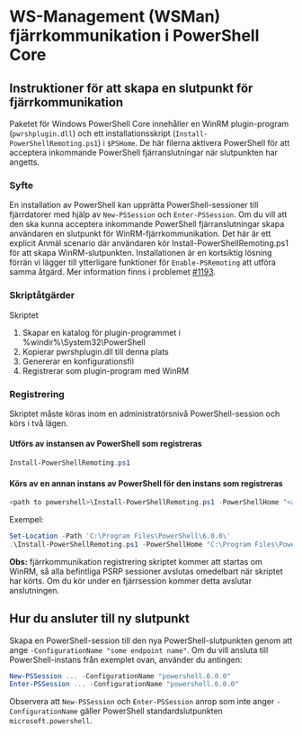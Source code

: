# <a name="ws-management-wsman-remoting-in-powershell-core"></a>WS-Management (WSMan) fjärrkommunikation i PowerShell Core 

## <a name="instructions-to-create-a-remoting-endpoint"></a>Instruktioner för att skapa en slutpunkt för fjärrkommunikation

Paketet för Windows PowerShell Core innehåller en WinRM plugin-program (`pwrshplugin.dll`) och ett installationsskript (`Install-PowerShellRemoting.ps1`) i `$PSHome`.
De här filerna aktivera PowerShell för att acceptera inkommande PowerShell fjärranslutningar när slutpunkten har angetts.

### <a name="motivation"></a>Syfte

En installation av PowerShell kan upprätta PowerShell-sessioner till fjärrdatorer med hjälp av `New-PSSession` och `Enter-PSSession`.
Om du vill att den ska kunna acceptera inkommande PowerShell fjärranslutningar skapa användaren en slutpunkt för WinRM-fjärrkommunikation.
Det här är ett explicit Anmäl scenario där användaren kör Install-PowerShellRemoting.ps1 för att skapa WinRM-slutpunkten.
Installationen är en kortsiktig lösning förrän vi lägger till ytterligare funktioner för `Enable-PSRemoting` att utföra samma åtgärd.
Mer information finns i problemet [#1193](https://github.com/PowerShell/PowerShell/issues/1193).

### <a name="script-actions"></a>Skriptåtgärder

Skriptet

1. Skapar en katalog för plugin-programmet i %windir%\System32\PowerShell
1. Kopierar pwrshplugin.dll till denna plats
1. Genererar en konfigurationsfil
1. Registrerar som plugin-program med WinRM

### <a name="registration"></a>Registrering

Skriptet måste köras inom en administratörsnivå PowerShell-session och körs i två lägen.

#### <a name="executed-by-the-instance-of-powershell-that-it-will-register"></a>Utförs av instansen av PowerShell som registreras

``` powershell
Install-PowerShellRemoting.ps1
```

#### <a name="executed-by-another-instance-of-powershell-on-behalf-of-the-instance-that-it-will-register"></a>Körs av en annan instans av PowerShell för den instans som registreras

``` powershell
<path to powershell>\Install-PowerShellRemoting.ps1 -PowerShellHome "<absolute path to the instance's $PSHOME>"
```

Exempel:

``` powershell
Set-Location -Path 'C:\Program Files\PowerShell\6.0.0\'
.\Install-PowerShellRemoting.ps1 -PowerShellHome "C:\Program Files\PowerShell\6.0.0\"
```

**Obs:** fjärrkommunikation registrering skriptet kommer att startas om WinRM, så alla befintliga PSRP sessioner avslutas omedelbart när skriptet har körts. Om du kör under en fjärrsession kommer detta avslutar anslutningen.

## <a name="how-to-connect-to-the-new-endpoint"></a>Hur du ansluter till ny slutpunkt

Skapa en PowerShell-session till den nya PowerShell-slutpunkten genom att ange `-ConfigurationName "some endpoint name"`. Om du vill ansluta till PowerShell-instans från exemplet ovan, använder du antingen:

``` powershell
New-PSSession ... -ConfigurationName "powershell.6.0.0"
Enter-PSSession ... -ConfigurationName "powershell.6.0.0"
```

Observera att `New-PSSession` och `Enter-PSSession` anrop som inte anger `-ConfigurationName` gäller PowerShell standardslutpunkten `microsoft.powershell`.
